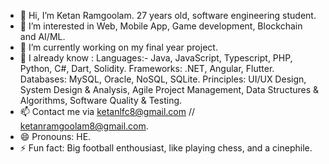 - 👋 Hi, I’m Ketan Ramgoolam. 27 years old, software engineering student. 
- 👀 I’m interested in Web, Mobile App, Game development, Blockchain and AI/ML.
- 🌱 I’m currently working on my final year project. 
- 💞️ I already know :
Languages:- Java, JavaScript, Typescript, PHP, Python, C#, Dart, Solidity.
Frameworks: .NET, Angular, Flutter.
Databases: MySQL, Oracle, NoSQL, SQLite.
Principles: UI/UX Design, System Design & Analysis, Agile Project Management, Data Structures & Algorithms, Software Quality & Testing.
- 📫 Contact me via ketanlfc8@gmail.com // ketanramgoolam8@gmail.com.
- 😄 Pronouns: HE.
- ⚡ Fun fact: Big football enthousiast, like playing chess, and a cinephile.

<!---
KetanLfc/KetanLfc is a ✨ special ✨ repository because its `README.md` (this file) appears on your GitHub profile.
You can click the Preview link to take a look at your changes.
--->
